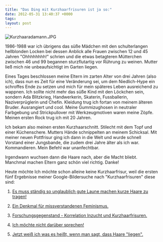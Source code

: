 ```yaml
---
title: "Das Ding mit Kurzhaarfrisuren ist ja so:"
date: 2012-05-31 13:40:37 +0000
tags: 
layout: post
---
```

<img src="/content/images/Kurzhaaradamann.JPG" alt="Kurzhaaradamann.JPG" />

1986-1988 war ich übrigens das süße Mädchen mit den schulterlangen hellblonden Locken bei dessen Anblick alle Frauen zwischen 12 und 45 Jahren "Ohhhhhhhh!" schrien und die etwas betagteren Mütterchen zwischen 46 und 99 begannen sturzflutartig vor Rührung zu weinen. Mutter ließ mich nie unbeaufsichtigt im Garten liegen.

Eines Tages beschlossen meine Eltern im zarten Alter von drei Jahren (also ich), dass nun es Zeit für eine Veränderung sei, um dem Niedlich-Hype ein schroffes Ende zu setzen und mich für mein späteres Leben ausreichend zu wappnen. Ich sollte nicht mehr das süße Kind mit den Löckchen sein, sondern Ada Blitzkrieg, Handwerkerin, Skaterin, Fussballerin, Naziverprüglerin und Chefin. Kleidung trug ich fortan von meinem älteren Bruder. Ausrangiert und cool. Meine Gummizughosen in neutraler Farbgebung und Strickpullover mit Werkzeugmotiven waren meine Zöpfe. Meinen ersten Rock trug ich mit 20 Jahren.

Ich bekam also meinen ersten Kurzhaarschnitt. Stilecht mit dem Topf und einer Küchenschere. Mutters Hände schnippelten an meinem Schicksal. Mit meiner neuen Pottfrisur ging ich dann in die Welt und wurde schnell Vorstand einer Jungsbande, die zudem drei Jahre älter als ich war. Kommandieren. Mein Befehl war unanfechtbar. 

Irgendwann wuchsen dann die Haare nach, aber die Macht bliebt. Manchmal machen Eltern ganz schön viel richtig. Danke!

Heute möchte Ich möchte schon alleine keine Kurzhaarfrisur, weil die ersten fünf Ergebnisse meiner Google-Bildersuche nach "Kurzhaarfrisuren" diese sind:

1. [Es muss ständig so unglaublich gute Laune machen kurze Haare zu tragen!](http://ellete.de/Frisuren/Foto/Kurzhaarfrisuren-Damen-2012-2013.jpg)

2. [Ein Denkmal für missverstandenen Feminismus.](http://www.frisurenkatalog.eu/frisuren/kurzhaarfrisuren-2010.jpg)

3. [Forschungsgegenstand - Korrelation Inzucht und Kurzhaarfrisuren. ](http://www.hairblog.eu/wp-content/Frisuren-2012-Trends-Colour-Shots-J7-11.jpg)

4. [Ich möchte nicht darüber sprechen!](http://www.joy.de/imgs-267x400_09_dc_23_29_3a39f1f48722a5ce78775b30c803cca0/frisuren-f-r-kurze-haare-2012.jpg)

5. [Jetzt weiß ich was es heißt, wenn man sagt, dass Haare "liegen".](http://hochsteckfrisuren-hochzeit.net/wp-content/uploads/2011/08/Frisuren-Bob1.jpg)
